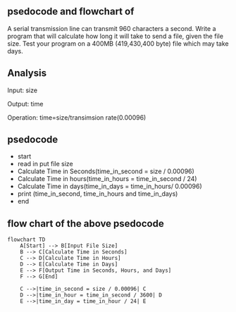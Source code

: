 ## psedocode and flowchart of
A serial transmission line can transmit 960 characters a second. Write a program that will calculate how long
it will take to send a file, given the file size. Test your program on a 400MB (419,430,400 byte) file which may
take days.
## Analysis
Input: size

Output: time 

Operation: time=size/transimsion rate(0.00096)

## psedocode
* start
* read in put file size
* Calculate Time in Seconds(time_in_second = size / 0.00096)
* Calculate Time in hours(time_in_hours = time_in_second / 24)
*  Calculate Time in days(time_in_days = time_in_hours/ 0.00096)
*  print (time_in_second, time_in_hours and time_in_days)
*  end











## flow chart of the above psedocode
```mermaid
flowchart TD
    A[Start] --> B[Input File Size]
    B --> C[Calculate Time in Seconds]
    C --> D[Calculate Time in Hours]
    D --> E[Calculate Time in Days]
    E --> F[Output Time in Seconds, Hours, and Days]
    F --> G[End]

    C -->|time_in_second = size / 0.00096| C
    D -->|time_in_hour = time_in_second / 3600| D
    E -->|time_in_day = time_in_hour / 24| E
